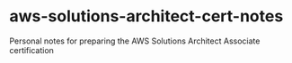 # aws-solutions-architect-cert-notes
Personal notes for preparing the AWS Solutions Architect Associate certification
